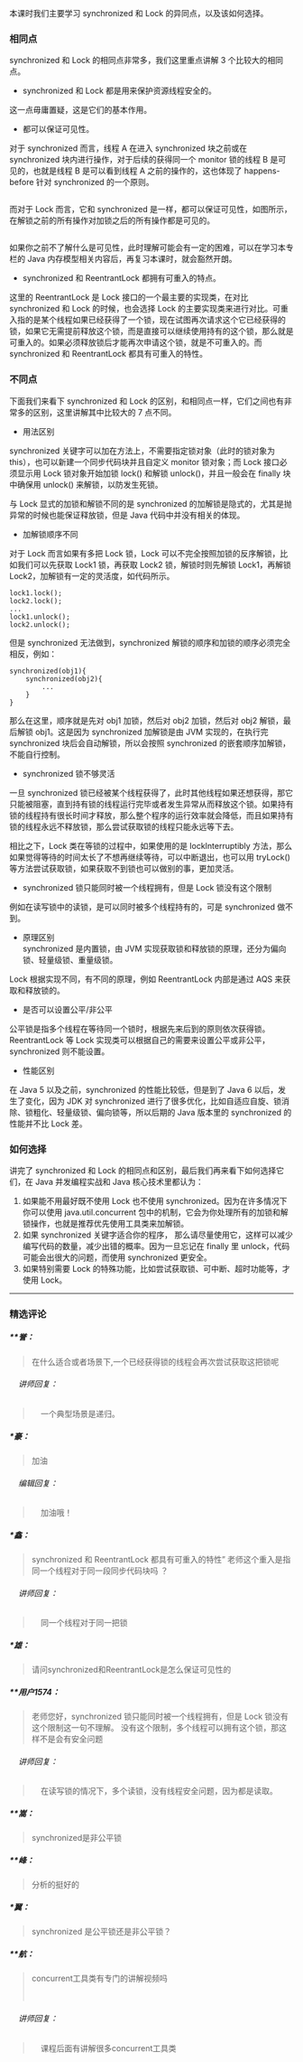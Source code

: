 <p>本课时我们主要学习 synchronized 和 Lock 的异同点，以及该如何选择。</p>
<h3>相同点</h3>
<p>synchronized 和 Lock 的相同点非常多，我们这里重点讲解 3 个比较大的相同点。</p>
<ul>
<li>synchronized 和 Lock 都是用来保护资源线程安全的。</li>
</ul>
<p>这一点毋庸置疑，这是它们的基本作用。</p>
<ul>
<li>都可以保证可见性。</li>
</ul>
<p>对于 synchronized 而言，线程 A 在进入 synchronized 块之前或在 synchronized 块内进行操作，对于后续的获得同一个 monitor 锁的线程 B 是可见的，也就是线程 B 是可以看到线程 A 之前的操作的，这也体现了 happens-before 针对 synchronized 的一个原则。</p>
<p><img src="https://s0.lgstatic.com/i/image3/M01/5B/48/Cgq2xl4EG32AOox-AADNKxopmhk051.png" alt=""></p>
<p>而对于 Lock 而言，它和 synchronized 是一样，都可以保证可见性，如图所示，在解锁之前的所有操作对加锁之后的所有操作都是可见的。</p>
<p><img src="https://s0.lgstatic.com/i/image3/M01/5B/47/CgpOIF4EG4WAML9mAACrPzwbiwo300.png" alt=""></p>
<p>如果你之前不了解什么是可见性，此时理解可能会有一定的困难，可以在学习本专栏的 Java 内存模型相关内容后，再复习本课时，就会豁然开朗。</p>
<ul>
<li>synchronized 和 ReentrantLock 都拥有可重入的特点。</li>
</ul>
<p>这里的 ReentrantLock 是 Lock 接口的一个最主要的实现类，在对比 synchronized 和 Lock 的时候，也会选择 Lock 的主要实现类来进行对比。可重入指的是某个线程如果已经获得了一个锁，现在试图再次请求这个它已经获得的锁，如果它无需提前释放这个锁，而是直接可以继续使用持有的这个锁，那么就是可重入的。如果必须释放锁后才能再次申请这个锁，就是不可重入的。而 synchronized 和 ReentrantLock 都具有可重入的特性。</p>
<h3>不同点</h3>
<p>下面我们来看下 synchronized 和 Lock 的区别，和相同点一样，它们之间也有非常多的区别，这里讲解其中比较大的 7 点不同。</p>
<ul>
<li>用法区别</li>
</ul>
<p>synchronized 关键字可以加在方法上，不需要指定锁对象（此时的锁对象为 this），也可以新建一个同步代码块并且自定义 monitor 锁对象；而 Lock 接口必须显示用 Lock 锁对象开始加锁 lock() 和解锁 unlock()，并且一般会在 finally 块中确保用 unlock() 来解锁，以防发生死锁。</p>
<p>与 Lock 显式的加锁和解锁不同的是 synchronized 的加解锁是隐式的，尤其是抛异常的时候也能保证释放锁，但是 Java 代码中并没有相关的体现。</p>
<ul>
<li>加解锁顺序不同</li>
</ul>
<p>对于 Lock 而言如果有多把 Lock 锁，Lock 可以不完全按照加锁的反序解锁，比如我们可以先获取 Lock1 锁，再获取 Lock2 锁，解锁时则先解锁 Lock1，再解锁 Lock2，加解锁有一定的灵活度，如代码所示。</p>
<pre><code data-language="java" class="lang-java">lock1.lock();
lock2.lock();
...
lock1.unlock();
lock2.unlock();
</code></pre>
<p>但是 synchronized 无法做到，synchronized 解锁的顺序和加锁的顺序必须完全相反，例如：</p>
<pre><code data-language="java" class="lang-java"><span class="hljs-keyword">synchronized</span>(obj1){
&nbsp;&nbsp;&nbsp;&nbsp;<span class="hljs-keyword">synchronized</span>(obj2){
&nbsp;&nbsp;&nbsp;&nbsp;&nbsp;&nbsp;&nbsp;&nbsp;...
&nbsp;&nbsp;&nbsp;&nbsp;}
}
</code></pre>
<p>那么在这里，顺序就是先对 obj1 加锁，然后对 obj2 加锁，然后对 obj2 解锁，最后解锁 obj1。这是因为 synchronized 加解锁是由 JVM 实现的，在执行完 synchronized 块后会自动解锁，所以会按照 synchronized 的嵌套顺序加解锁，不能自行控制。</p>
<ul>
<li>synchronized 锁不够灵活</li>
</ul>
<p>一旦 synchronized 锁已经被某个线程获得了，此时其他线程如果还想获得，那它只能被阻塞，直到持有锁的线程运行完毕或者发生异常从而释放这个锁。如果持有锁的线程持有很长时间才释放，那么整个程序的运行效率就会降低，而且如果持有锁的线程永远不释放锁，那么尝试获取锁的线程只能永远等下去。</p>
<p>相比之下，Lock 类在等锁的过程中，如果使用的是 lockInterruptibly 方法，那么如果觉得等待的时间太长了不想再继续等待，可以中断退出，也可以用 tryLock() 等方法尝试获取锁，如果获取不到锁也可以做别的事，更加灵活。</p>
<ul>
<li>synchronized 锁只能同时被一个线程拥有，但是 Lock 锁没有这个限制</li>
</ul>
<p>例如在读写锁中的读锁，是可以同时被多个线程持有的，可是 synchronized 做不到。</p>
<ul>
<li>原理区别<br>
synchronized 是内置锁，由 JVM 实现获取锁和释放锁的原理，还分为偏向锁、轻量级锁、重量级锁。</li>
</ul>
<p>Lock 根据实现不同，有不同的原理，例如 ReentrantLock 内部是通过 AQS 来获取和释放锁的。</p>
<ul>
<li>是否可以设置公平/非公平</li>
</ul>
<p>公平锁是指多个线程在等待同一个锁时，根据先来后到的原则依次获得锁。ReentrantLock 等 Lock 实现类可以根据自己的需要来设置公平或非公平，synchronized 则不能设置。</p>
<ul>
<li>性能区别</li>
</ul>
<p>在 Java 5 以及之前，synchronized 的性能比较低，但是到了 Java 6 以后，发生了变化，因为 JDK 对 synchronized 进行了很多优化，比如自适应自旋、锁消除、锁粗化、轻量级锁、偏向锁等，所以后期的 Java 版本里的 synchronized 的性能并不比 Lock 差。</p>
<h3>如何选择</h3>
<p>讲完了 synchronized 和 Lock&nbsp;的相同点和区别，最后我们再来看下如何选择它们，在 Java 并发编程实战和 Java 核心技术里都认为：</p>
<ol>
<li>如果能不用最好既不使用 Lock 也不使用 synchronized。因为在许多情况下你可以使用 java.util.concurrent 包中的机制，它会为你处理所有的加锁和解锁操作，也就是推荐优先使用工具类来加解锁。</li>
<li>如果 synchronized 关键字适合你的程序， 那么请尽量使用它，这样可以减少编写代码的数量，减少出错的概率。因为一旦忘记在 finally 里 unlock，代码可能会出很大的问题，而使用 synchronized 更安全。</li>
<li>如果特别需要 Lock 的特殊功能，比如尝试获取锁、可中断、超时功能等，才使用 Lock。</li>
</ol>

---

### 精选评论

##### **誉：
> 在什么适合或者场景下,一个已经获得锁的线程会再次尝试获取这把锁呢

 ###### &nbsp;&nbsp;&nbsp; 讲师回复：
> &nbsp;&nbsp;&nbsp; 一个典型场景是递归。

##### *豪：
> 加油

 ###### &nbsp;&nbsp;&nbsp; 编辑回复：
> &nbsp;&nbsp;&nbsp; 加油哦！

##### *鑫：
> synchronized 和 ReentrantLock 都具有可重入的特性” 老师这个重入是指同一个线程对于同一段同步代码块吗 ？

 ###### &nbsp;&nbsp;&nbsp; 讲师回复：
> &nbsp;&nbsp;&nbsp; 同一个线程对于同一把锁

##### *雄：
> 请问synchronized和ReentrantLock是怎么保证可见性的

##### **用户1574：
> 老师您好，synchronized 锁只能同时被一个线程拥有，但是 Lock 锁没有这个限制这一句不理解。 没有这个限制，多个线程可以拥有这个锁，那这样不是会有安全问题

 ###### &nbsp;&nbsp;&nbsp; 讲师回复：
> &nbsp;&nbsp;&nbsp; 在读写锁的情况下，多个读锁，没有线程安全问题，因为都是读取。

##### **嵩：
> synchronized是非公平锁

##### **峰：
> 分析的挺好的

##### *翼：
> synchronized 是公平锁还是非公平锁？

##### **航：
> concurrent工具类有专门的讲解视频吗<div><br></div>

 ###### &nbsp;&nbsp;&nbsp; 讲师回复：
> &nbsp;&nbsp;&nbsp; 课程后面有讲解很多concurrent工具类

